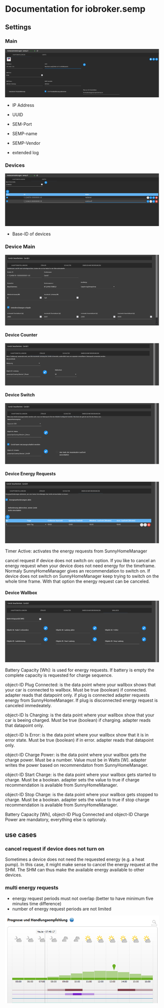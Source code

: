 # Documentation for iobroker.semp

## Settings 

### Main

![Main](../admin/docs/Settings_Main_de.PNG)

* IP Address

* UUID

* SEM-Port

* SEMP-name

* SEMP-Vendor

* extended log

### Devices

![Devices](../admin/docs/Settings_Devices_de.PNG)

* Base-ID of devices

### Device Main

![Devices](../admin/docs/Settings_Device_Main_de.PNG)

#### Device Counter

![Devices](../admin/docs/Settings_Device_Counter_de.PNG)

#### Device Switch

![Devices](../admin/docs/Settings_Device_Switch_de.PNG)

#### Device Energy Requests

![Devices](../admin/docs/Settings_Device_Timer_de.PNG)

Timer Active: activates the energy requests from SunnyHomeManager

cancel request if device does not switch on: option. If you like to cancel an energy request when your device does not need energy for the timeframe.
Normaly SunnyHomeManager gives an recommendation to switch on. If device does not switch on SunnyHomeManager keep trying to switch on the whole time frame.
With that option the energy request can be canceled.

#### Device Wallbox

![Devices](../admin/docs/Settings_Device_Wallbox_de.PNG)

Battery Capacity [Wh]: is used for energy requests. If battery is empty the complete capacity is requested for charge sequence.

object-ID Plug Connected: is the data point where your wallbox shows that your car is connected to wallbox. Must be true (boolean) if connected. adapter reads that datapoint only. 
if plug is connected adapter requests energy from SunnyHomeManager. If plug is disconnected energy request is canceled immedeately.

object-ID Is Charging: is the data point where your wallbox show that your car is beeing charged. Must be true (boolean) if charging. adapter reads that datapoint only.

object-ID Is Error: is the data point where your wallbox show that it is in error state. Must be true (boolean) if in error. adapter reads that datapoint only.

object-ID Charge Power: is the data point where your wallbox gets the charge power. Must be a number. Value must be in Watts [W]. adapter writes the power based on recommendaton from SunnyHomeManager.

object-ID Start Charge: is the data point where your wallbox gets started to charge. Must be a boolean. adapter sets the value to true if charge recommendation is available from SunnyHomeManager.

object-ID Stop Charge: is the data point where your wallbox gets stopped to charge. Must be a boolean. adapter sets the value to true if stop charge recommendation is available from SunnyHomeManager.


Battery Capacity [Wh], object-ID Plug Connected and object-ID Charge Power are mandatory, everything else is optionaly.

## use cases

### cancel request if device does not turn on

Sometimes a device does not need the requested energy (e.g. a heat pump). In this case, it might make sense to cancel the energy request at the SHM. The SHM can thus make the available energy available to other devices.

### multi energy requests

* energy request periods must not overlap (better to have minimum five minutes time difference)
* number of energy request periods are not limited

![Devices](../admin/docs/Portal_Planning.PNG)